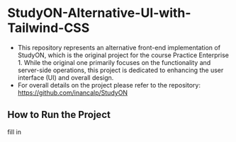 # StudyON-Alternative-UI-with-Tailwind-CSS
- This repository represents an alternative front-end implementation of StudyON, which is the original project for the course Practice Enterprise 1. While the original one primarily focuses on the functionality and server-side operations, this project is dedicated to enhancing the user interface (UI) and overall design.
- For overall details on the project please refer to the repository: https://github.com/inancalp/StudyON

## How to Run the Project
fill in
